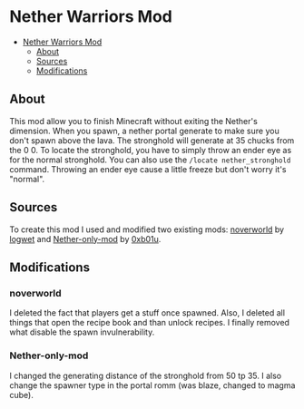 # Nether Warriors Mod


- [Nether Warriors Mod](#nether-warriors-mod)
  * [About](#about)
  * [Sources](#sources)
  * [Modifications](#modifications)

## About

This mod allow you to finish Minecraft without exiting the Nether's dimension. When you spawn, a nether portal generate to make sure you don't spawn above the lava. The stronghold will generate at 35 chucks from the 0 0. To locate the stronghold, you have to simply throw an ender eye as for the normal stronghold. You can also use the `/locate nether_stronghold` command. Throwing an ender eye cause a little freeze but don't worry it's "normal".

## Sources

To create this mod I used and modified two existing mods: [noverworld](https://github.com/logwet/noverworld) by [logwet](https://github.com/logwet) and [Nether-only-mod](https://github.com/0xb01u/Nether-only-mod) by [0xb01u](https://github.com/0xb01u/Nether-only-mod).

## Modifications

### noverworld

I deleted the fact that players get a stuff once spawned. Also, I deleted all things that open the recipe book and than unlock recipes. I finally removed what disable the spawn invulnerability.

### Nether-only-mod

I changed the generating distance of the stronghold from 50 tp 35. I also change the spawner type in the portal romm (was blaze, changed to magma cube).